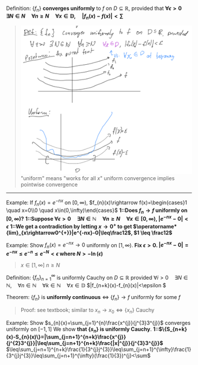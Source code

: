 Definition:
$\{f_n\}$ **converges uniformly** to $f$ on $D \subseteq \mathbb{R}$, provided that **$\forall\epsilon>0\quad\exists N\in N\quad\forall n\geq N\quad\forall x\in\mathbb{D},\quad|f_{n}(x)-f(x)|<\sum$**
> ![|400](z_attachments/Pasted%20image%2020250427210201.png)
> "uniform" means "works for all $x$"
> uniform convergence implies pointwise convergence

***

Example:
If $f_n(x)=e^{-nx}$ on $[0, \infty)$,
$f_{n}(x)\rightarrow f(x)=\begin{cases}1 \quad x=0\\0 \quad x\in(0,\infty)\end{cases}$
**1::Does $f_n \to f$ uniformly on $[0, \infty)$?**
**1::Suppose $\forall\epsilon>0\quad\exists N\in\mathbb{N}\quad\forall n\geq N\quad\forall x\in[0,\infty)$,  $|e^{-nx}-0|<\epsilon$**
**1::We get a contradiction by letting $x \to 0^+$ to get $\operatorname*{lim}_{x\rightarrow0^{+}}|e^{-nx}-0|\leq\frac12$, $1 \leq \frac12$**

Example:
Show $f_n(x)=e^{-nx} \to 0$ uniformly on $[1, \infty)$. 
**Fix $\epsilon > 0$. $|e^{-nx}-0|=e^{-nx}\leq e^{-n}\leq e^{-N}<\epsilon$ where $N > -\ln(\epsilon)$**
> $x \in [1, \infty]$ 
> $n \geq N$

Definition:
$\{f_n\}_{n=1}^{\infty}$ is uniformly Cauchy on $D \subseteq \mathbb{R}$ provided $\forall i>0\quad\exists N\in\mathbb{N},\quad\forall n\in\mathbb{N}\quad\forall k\in\mathbb{N}\quad\forall x\in\mathbb{D}$ $|f_{n+k}(x)-f_{n}(x)|<\epsilon $

Theorem:
$\{f_n\}$ is **uniformly continuous** $\iff$ $\{f_n\}\rightarrow f$ uniformly for some $f$
> Proof: see textbook; similar to $x_{n}\rightarrow x_{0}\Leftrightarrow\{x_{n}\}$ Cauchy

Example:
Show $s_{n}(x)=\sum_{j=1}^{n}\frac{x^{j}}{j^{3}3^{j}}$ converges uniformly on $[-1, 1]$
We show **that $\{s_n\}$ is uniformly Cauchy**.
**1::$\{S_{n+k}(x)-S_{n}(x)\}=|\sum_{j=n+1}^{n+k}\frac{x^{j}}{j^{2}3^{j}}|\leq\sum_{j=n+1}^{n+k}\frac{|x|^{j}}{j^{3}3^{j}}$**
$\leq\sum_{j=n+1}^{n+k}\frac{1}{3^{j}j^{3}}\leq\sum_{j=n+1}^{\infty}\frac{1}{3^{j}j^{3}}\leq\sum_{j=n+1}^{\infty}(\frac{1}{3})^{j}<\sum$
